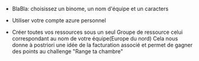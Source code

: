 

* BlaBla: choisissez un binome, un nom d'équipe et un caracters

* Utiliser votre compte azure personnel

* Créer toutes vos ressources sous un seul Groupe de ressource celui correspondant au nom de votre équipe(Europe du nord)
Cela nous donne à postriori une idée de la facturation associé et permet de gagner des points au challenge "Range ta chambre"
